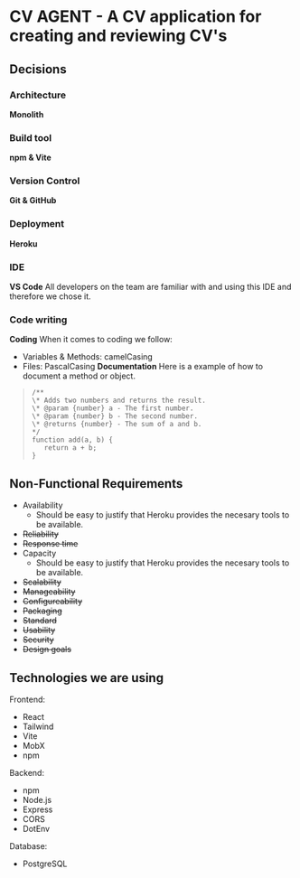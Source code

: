 # CV AGENT - A CV application for creating and reviewing CV's

## Decisions

### Architecture
**Monolith**

### Build tool
**npm & Vite**

### Version Control
**Git & GitHub**

### Deployment
**Heroku**

### IDE
**VS Code**
All developers on the team are familiar with and using this IDE and therefore we chose it. 

### Code writing
**Coding**
When it comes to coding we follow:
- Variables & Methods: camelCasing
- Files: PascalCasing
**Documentation**
Here is a example of how to document a method or object. 
>```
>/**
> \* Adds two numbers and returns the result.
> \* @param {number} a - The first number.
> \* @param {number} b - The second number.
> \* @returns {number} - The sum of a and b.
> */
>function add(a, b) {
>    return a + b;
>}
>```



## Non-Functional Requirements
- Availability
  - Should be easy to justify that Heroku provides the necesary tools to be available. 
- ~~Reliability~~
- ~~Response time~~
- Capacity
  - Should be easy to justify that Heroku provides the necesary tools to be available. 
- ~~Scalability~~
- ~~Manageability~~
- ~~Configureability~~
- ~~Packaging~~
- ~~Standard~~
- ~~Usability~~
- ~~Security~~
- ~~Design goals~~

## Technologies we are using

Frontend:
- React
- Tailwind
- Vite
- MobX
- npm

Backend:
- npm
- Node.js
- Express
- CORS
- DotEnv

Database:
- PostgreSQL